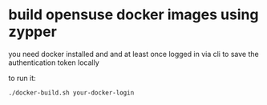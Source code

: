 # build opensuse docker images using zypper 

you need docker installed and and at least once logged in via cli to save the authentication token locally

to run it:

    ./docker-build.sh your-docker-login
